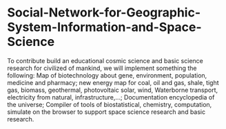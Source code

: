 # Social-Network-for-Geographic-System-Information-and-Space-Science
To contribute build an educational cosmic science and basic science research for civilized of mankind, we will implement something the following: Map of biotechnology about gene, environment, population, medicine and pharmacy; new energy map for coal, oil and gas, shale, tight gas, biomass, geothermal, photovoltaic solar, wind, Waterborne transport, electricity from natural, infrastructure,...; Documentation encyclopedia of the universe; Compiler of tools of biostatistical, chemistry, computation, simulate on the browser to support space science research and basic research.
